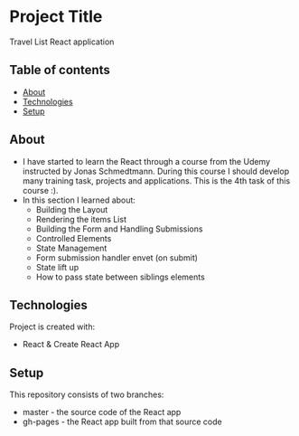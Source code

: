 # Project Title 
Travel List React application

## Table of contents
* [About](#about)
* [Technologies](#technologies)
* [Setup](#setup)

## About
- I have started to learn the React through a course from the Udemy instructed by Jonas Schmedtmann. During this course I should develop many training task, projects and applications. This is the 4th task of this course :).
- In this section I learned about:
  * Building the Layout
  * Rendering the items List
  * Building the Form and Handling Submissions
  * Controlled Elements
  * State Management
  * Form submission handler envet (on submit)
  * State lift up
  * How to pass state between siblings elements
 
## Technologies
Project is created with:
* React & Create React App

## Setup
This repository consists of two branches:
* master - the source code of the React app
* gh-pages - the React app built from that source code
